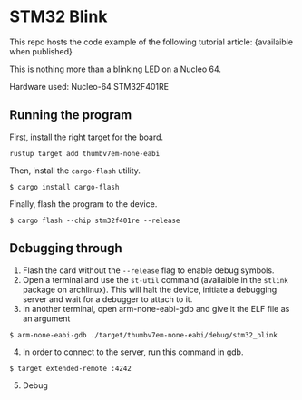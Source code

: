 # STM32 Blink

This repo hosts the code example of the following tutorial
article: {availaible when published}

This is nothing more than a blinking LED on a Nucleo 64.

Hardware used: Nucleo-64 STM32F401RE

## Running the program

First, install the right target for the board.

```
rustup target add thumbv7em-none-eabi
```

Then, install the `cargo-flash` utility.

```
$ cargo install cargo-flash
```

Finally, flash the program to the device.

```
$ cargo flash --chip stm32f401re --release
```


## Debugging through

1. Flash the card without the `--release` flag to enable debug symbols.
2. Open a terminal and use the `st-util` command (availaible in the `stlink`
    package on archlinux). This will halt the device, initiate a debugging server
    and wait for a debugger to attach to it.
3. In another terminal, open arm-none-eabi-gdb and give it the ELF file as an argument
```
$ arm-none-eabi-gdb ./target/thumbv7em-none-eabi/debug/stm32_blink
```
4. In order to connect to the server, run this command in gdb.
```
$ target extended-remote :4242
```
5. Debug

